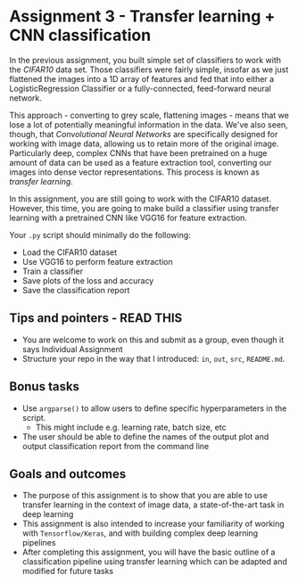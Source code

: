 # Assignment 3 - Transfer learning + CNN classification

In the previous assignment, you built simple set of classifiers to work with the *CIFAR10* data set. Those classifiers were fairly simple, insofar as we just flattened the images into a 1D array of features and fed that into either a LogisticRegression Classifier or a fully-connected, feed-forward neural network. 

This approach - converting to grey scale, flattening images - means that we lose a lot of potentially meaningful information in the data. We've also seen, though, that *Convolutional Neural Networks* are specifically designed for working with image data, allowing us to retain more of the original image. Particularly deep, complex CNNs that have been pretrained on a huge amount of data can be used as a feature extraction tool, converting our images into dense vector representations. This process is known as *transfer learning*.

In this assignment, you are still going to work with the CIFAR10 dataset. However, this time, you are going to make build a classifier using transfer learning with a pretrained CNN like VGG16 for feature extraction. 

Your ```.py``` script should minimally do the following:

- Load the CIFAR10 dataset
- Use VGG16 to perform feature extraction
- Train a classifier 
- Save plots of the loss and accuracy 
- Save the classification report

## Tips and pointers - READ THIS
- You are welcome to work on this and submit as a group, even though it says Individual Assignment
- Structure your repo in the way that I introduced: ```in```, ```out```, ```src```, ```README.md```.

## Bonus tasks
- Use ```argparse()``` to allow users to define specific hyperparameters in the script.
  - This might include e.g. learning rate, batch size, etc
- The user should be able to define the names of the output plot and output classification report from the command line
  
## Goals and outcomes
- The purpose of this assignment is to show that you are able to use transfer learning in the context of image data, a state-of-the-art task in deep learning
- This assignment is also intended to increase your familiarity of working with ```Tensorflow/Keras```, and with building complex deep learning pipelines
- After completing this assignment, you will have the basic outline of a classification pipeline using transfer learning which can be adapted and modified for future tasks